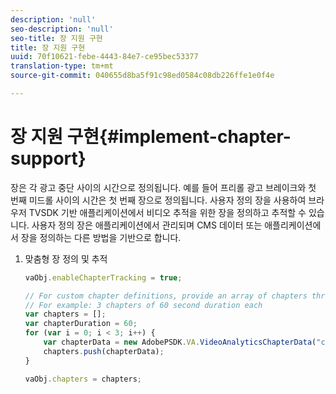 ```yaml
---
description: 'null'
seo-description: 'null'
seo-title: 장 지원 구현
title: 장 지원 구현
uuid: 70f10621-febe-4443-84e7-ce95bec53377
translation-type: tm+mt
source-git-commit: 040655d8ba5f91c98ed0584c08db226ffe1e0f4e

---
```



# 장 지원 구현{#implement-chapter-support}

장은 각 광고 중단 사이의 시간으로 정의됩니다. 예를 들어 프리롤 광고 브레이크와 첫 번째 미드롤 사이의 시간은 첫 번째 장으로 정의됩니다. 사용자 정의 장을 사용하여 브라우저 TVSDK 기반 애플리케이션에서 비디오 추적을 위한 장을 정의하고 추적할 수 있습니다. 사용자 정의 장은 애플리케이션에서 관리되며 CMS 데이터 또는 애플리케이션에서 장을 정의하는 다른 방법을 기반으로 합니다.

1. 맞춤형 장 정의 및 추적

   ```js
   vaObj.enableChapterTracking = true; 
   
   // For custom chapter definitions, provide an array of chapters through the metadata: 
   // For example: 3 chapters of 60 second duration each 
   var chapters = []; 
   var chapterDuration = 60; 
   for (var i = 0; i < 3; i++) { 
       var chapterData = new AdobePSDK.VA.VideoAnalyticsChapterData("chapter_" + (i+1), i * chapterDuration, chapterDuration, (i+1)); 
       chapters.push(chapterData); 
   } 
   
   vaObj.chapters = chapters;
   ```


